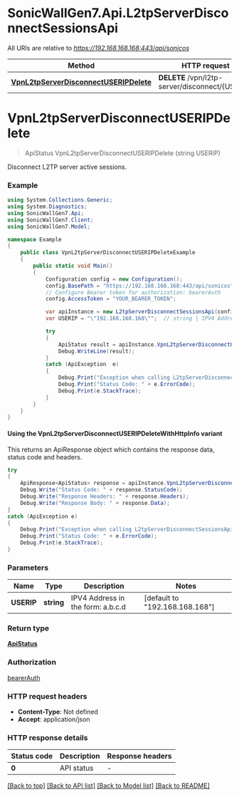 # SonicWallGen7.Api.L2tpServerDisconnectSessionsApi

All URIs are relative to *https://192.168.168.168:443/api/sonicos*

| Method | HTTP request | Description |
|--------|--------------|-------------|
| [**VpnL2tpServerDisconnectUSERIPDelete**](L2tpServerDisconnectSessionsApi.md#vpnl2tpserverdisconnectuseripdelete) | **DELETE** /vpn/l2tp-server/disconnect/{USERIP} |  |

<a id="vpnl2tpserverdisconnectuseripdelete"></a>
# **VpnL2tpServerDisconnectUSERIPDelete**
> ApiStatus VpnL2tpServerDisconnectUSERIPDelete (string USERIP)



Disconnect L2TP server active sessions.

### Example
```csharp
using System.Collections.Generic;
using System.Diagnostics;
using SonicWallGen7.Api;
using SonicWallGen7.Client;
using SonicWallGen7.Model;

namespace Example
{
    public class VpnL2tpServerDisconnectUSERIPDeleteExample
    {
        public static void Main()
        {
            Configuration config = new Configuration();
            config.BasePath = "https://192.168.168.168:443/api/sonicos";
            // Configure Bearer token for authorization: bearerAuth
            config.AccessToken = "YOUR_BEARER_TOKEN";

            var apiInstance = new L2tpServerDisconnectSessionsApi(config);
            var USERIP = "\"192.168.168.168\"";  // string | IPV4 Address in the form: a.b.c.d (default to "192.168.168.168")

            try
            {
                ApiStatus result = apiInstance.VpnL2tpServerDisconnectUSERIPDelete(USERIP);
                Debug.WriteLine(result);
            }
            catch (ApiException  e)
            {
                Debug.Print("Exception when calling L2tpServerDisconnectSessionsApi.VpnL2tpServerDisconnectUSERIPDelete: " + e.Message);
                Debug.Print("Status Code: " + e.ErrorCode);
                Debug.Print(e.StackTrace);
            }
        }
    }
}
```

#### Using the VpnL2tpServerDisconnectUSERIPDeleteWithHttpInfo variant
This returns an ApiResponse object which contains the response data, status code and headers.

```csharp
try
{
    ApiResponse<ApiStatus> response = apiInstance.VpnL2tpServerDisconnectUSERIPDeleteWithHttpInfo(USERIP);
    Debug.Write("Status Code: " + response.StatusCode);
    Debug.Write("Response Headers: " + response.Headers);
    Debug.Write("Response Body: " + response.Data);
}
catch (ApiException e)
{
    Debug.Print("Exception when calling L2tpServerDisconnectSessionsApi.VpnL2tpServerDisconnectUSERIPDeleteWithHttpInfo: " + e.Message);
    Debug.Print("Status Code: " + e.ErrorCode);
    Debug.Print(e.StackTrace);
}
```

### Parameters

| Name | Type | Description | Notes |
|------|------|-------------|-------|
| **USERIP** | **string** | IPV4 Address in the form: a.b.c.d | [default to &quot;192.168.168.168&quot;] |

### Return type

[**ApiStatus**](ApiStatus.md)

### Authorization

[bearerAuth](../README.md#bearerAuth)

### HTTP request headers

 - **Content-Type**: Not defined
 - **Accept**: application/json


### HTTP response details
| Status code | Description | Response headers |
|-------------|-------------|------------------|
| **0** | API status |  -  |

[[Back to top]](#) [[Back to API list]](../README.md#documentation-for-api-endpoints) [[Back to Model list]](../README.md#documentation-for-models) [[Back to README]](../README.md)


